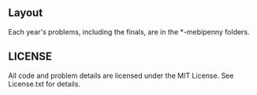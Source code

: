 ## Layout ##

Each year's problems, including the finals, are in the *-mebipenny
folders.

## LICENSE ##

All code and problem details are licensed under the MIT License. See
License.txt for details.
